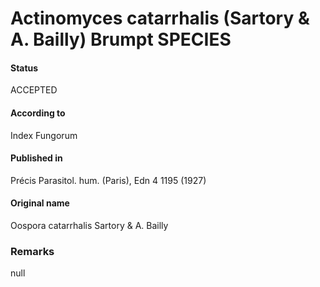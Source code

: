 # Actinomyces catarrhalis (Sartory & A. Bailly) Brumpt SPECIES

#### Status
ACCEPTED

#### According to
Index Fungorum

#### Published in
Précis Parasitol. hum. (Paris), Edn 4 1195 (1927)

#### Original name
Oospora catarrhalis Sartory & A. Bailly

### Remarks
null